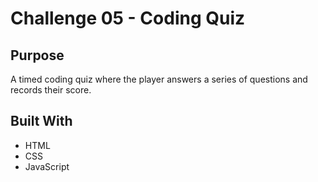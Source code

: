 # Challenge 05 - Coding Quiz

## Purpose
A timed coding quiz where the player answers a series of questions and records their score.

## Built With
* HTML
* CSS
* JavaScript